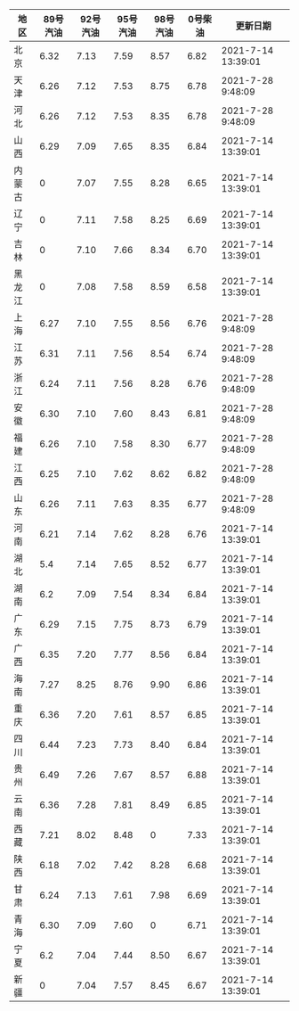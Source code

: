 | 地区 | 89号汽油 | 92号汽油 | 95号汽油 | 98号汽油 | 0号柴油 | 更新日期 |
| --- | --- | --- | --- | --- | --- | --- |
| 北京 | 6.32 | 7.13 | 7.59 | 8.57 | 6.82 | 2021-7-14 13:39:01 |
| 天津 | 6.26 | 7.12 | 7.53 | 8.75 | 6.78 | 2021-7-28 9:48:09 |
| 河北 | 6.26 | 7.12 | 7.53 | 8.35 | 6.78 | 2021-7-28 9:48:09 |
| 山西 | 6.29 | 7.09 | 7.65 | 8.35 | 6.84 | 2021-7-14 13:39:01 |
| 内蒙古 | 0 | 7.07 | 7.55 | 8.28 | 6.65 | 2021-7-14 13:39:01 |
| 辽宁 | 0 | 7.11 | 7.58 | 8.25 | 6.69 | 2021-7-14 13:39:01 |
| 吉林 | 0 | 7.10 | 7.66 | 8.34 | 6.70 | 2021-7-14 13:39:01 |
| 黑龙江 | 0 | 7.08 | 7.58 | 8.59 | 6.58 | 2021-7-14 13:39:01 |
| 上海 | 6.27 | 7.10 | 7.55 | 8.56 | 6.76 | 2021-7-28 9:48:09 |
| 江苏 | 6.31 | 7.11 | 7.56 | 8.54 | 6.74 | 2021-7-28 9:48:09 |
| 浙江 | 6.24 | 7.11 | 7.56 | 8.28 | 6.76 | 2021-7-28 9:48:09 |
| 安徽 | 6.30 | 7.10 | 7.60 | 8.43 | 6.81 | 2021-7-28 9:48:09 |
| 福建 | 6.26 | 7.10 | 7.58 | 8.30 | 6.77 | 2021-7-28 9:48:09 |
| 江西 | 6.25 | 7.10 | 7.62 | 8.62 | 6.82 | 2021-7-28 9:48:09 |
| 山东 | 6.26 | 7.11 | 7.63 | 8.35 | 6.77 | 2021-7-28 9:48:09 |
| 河南 | 6.21 | 7.14 | 7.62 | 8.28 | 6.76 | 2021-7-14 13:39:01 |
| 湖北 | 5.4 | 7.14 | 7.65 | 8.52 | 6.77 | 2021-7-14 13:39:01 |
| 湖南 | 6.2 | 7.09 | 7.54 | 8.34 | 6.84 | 2021-7-14 13:39:01 |
| 广东 | 6.29 | 7.15 | 7.75 | 8.73 | 6.79 | 2021-7-14 13:39:01 |
| 广西 | 6.35 | 7.20 | 7.77 | 8.56 | 6.84 | 2021-7-14 13:39:01 |
| 海南 | 7.27 | 8.25 | 8.76 | 9.90 | 6.86 | 2021-7-14 13:39:01 |
| 重庆 | 6.36 | 7.20 | 7.61 | 8.57 | 6.85 | 2021-7-14 13:39:01 |
| 四川 | 6.44  | 7.23 | 7.73 | 8.40 | 6.84 | 2021-7-14 13:39:01 |
| 贵州 | 6.49 | 7.26 | 7.67 | 8.57 | 6.88 | 2021-7-14 13:39:01 |
| 云南 | 6.36  | 7.28 | 7.81 | 8.49 | 6.85 | 2021-7-14 13:39:01 |
| 西藏 | 7.21 | 8.02 | 8.48 | 0 | 7.33 | 2021-7-14 13:39:01 |
| 陕西 | 6.18 | 7.02 | 7.42 | 8.28 | 6.68 | 2021-7-14 13:39:01 |
| 甘肃 | 6.24 | 7.13 | 7.61 | 7.98 | 6.69 | 2021-7-14 13:39:01 |
| 青海 | 6.30 | 7.09 | 7.60 | 0 | 6.71 | 2021-7-14 13:39:01 |
| 宁夏 | 6.2 | 7.04 | 7.44 | 8.50 | 6.67 | 2021-7-14 13:39:01 |
| 新疆 | 0 | 7.04 | 7.57 | 8.45 | 6.67 | 2021-7-14 13:39:01 |
